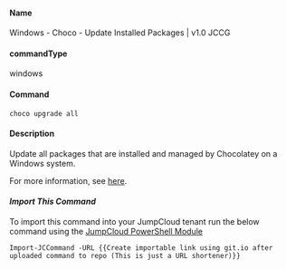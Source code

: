 #### Name

Windows - Choco - Update Installed Packages | v1.0 JCCG

#### commandType

windows

#### Command

```
choco upgrade all
```

#### Description

Update all packages that are installed and managed by Chocolatey on a Windows system.

For more information, see [here](https://chocolatey.org/docs/commandsupgrade).

#### *Import This Command*

To import this command into your JumpCloud tenant run the below command using the [JumpCloud PowerShell Module](https://github.com/TheJumpCloud/support/wiki/Installing-the-JumpCloud-PowerShell-Module)

```
Import-JCCommand -URL {{Create importable link using git.io after uploaded command to repo (This is just a URL shortener)}}
```
